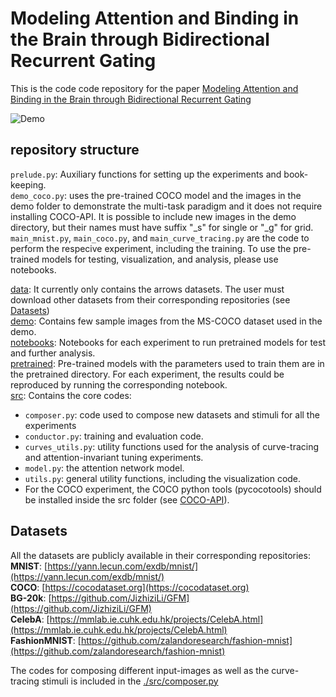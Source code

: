 # Modeling Attention and Binding in the Brain through Bidirectional Recurrent Gating

This is the code code repository for the paper [Modeling Attention and Binding in the Brain through Bidirectional Recurrent Gating](https://doi.org/10.1101/2024.09.09.612033)

![Demo](https://raw.githubusercontent.com/ssnio/bio-attention/refs/heads/main/demo/demo.jpg)

## repository structure
`prelude.py`: Auxiliary functions for setting up the experiments and book-keeping.  
`demo_coco.py`: uses the pre-trained COCO model and the images in the demo folder to demonstrate the multi-task paradigm and it does not require installing COCO-API. It is possible to include new images in the demo directory, but their names must have suffix "_s" for single or "_g" for grid.  
`main_mnist.py`, `main_coco.py`, and `main_curve_tracing.py` are the code to perform the respecive experiment, including the training. To use the pre-trained models for testing, visualization, and analysis, please use notebooks.

[data](.data/): It currently only contains the arrows datasets. The user must download other datasets from their corresponding repositories (see [Datasets](#datasets))  
[demo](.demo/): Contains few sample images from the MS-COCO dataset used in the demo.  
[notebooks](.notebooks/): Notebooks for each experiment to run pretrained models for test and further analysis.  
[pretrained](.pretrained/): Pre-trained models with the parameters used to train them are in the pretrained directory. For each experiment, the results could be reproduced by running the corresponding notebook.  
[src](.src/): Contains the core codes:
- `composer.py`: code used to compose new datasets and stimuli for all the experiments
- `conductor.py`: training and evaluation code.
- `curves_utils.py`: utility functions used for the analysis of curve-tracing and attention-invariant tuning experiments.
- `model.py`: the attention network model.
- `utils.py`: general utility functions, including the visualization code.
- For the COCO experiment, the COCO python tools (pycocotools) should be installed inside the src folder (see [COCO-API](https://github.com/cocodataset/cocoapi)).

## Datasets
All the datasets are publicly available in their corresponding repositories:  
**MNIST**: [https://yann.lecun.com/exdb/mnist/](https://yann.lecun.com/exdb/mnist/)  
**COCO**: [https://cocodataset.org](https://cocodataset.org)  
**BG-20k**: [https://github.com/JizhiziLi/GFM](https://github.com/JizhiziLi/GFM)  
**CelebA**: [https://mmlab.ie.cuhk.edu.hk/projects/CelebA.html](https://mmlab.ie.cuhk.edu.hk/projects/CelebA.html)  
**FashionMNIST**: [https://github.com/zalandoresearch/fashion-mnist](https://github.com/zalandoresearch/fashion-mnist)  

The codes for composing different input-images as well as the curve-tracing stimuli is included in the [./src/composer.py](./src/composer.py)
